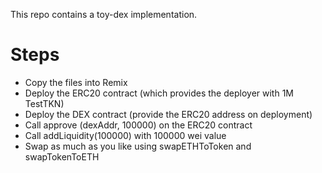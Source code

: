 This repo contains a toy-dex implementation.

# Steps

- Copy the files into Remix
- Deploy the ERC20 contract (which provides the deployer with 1M TestTKN)
- Deploy the DEX contract (provide the ERC20 address on deployment)
- Call approve (dexAddr, 100000) on the ERC20 contract
- Call addLiquidity(100000) with 100000 wei value
- Swap as much as you like using swapETHToToken and swapTokenToETH
